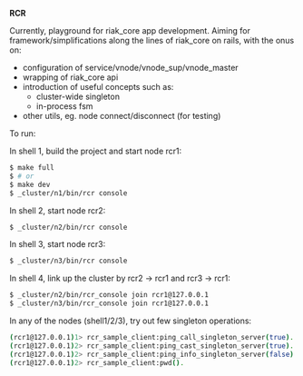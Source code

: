 **RCR**

Currently, playground for riak_core app development.  Aiming for framework/simplifications
along the lines of riak_core on rails, with the onus on:

* configuration of service/vnode/vnode_sup/vnode_master
* wrapping of riak_core api
* introduction of useful concepts such as:
  * cluster-wide singleton 
  * in-process fsm
* other utils, eg. node connect/disconnect (for testing)

To run:

In shell 1, build the project and start node rcr1:

```bash
$ make full
$ # or
$ make dev
$ _cluster/n1/bin/rcr console
```

In shell 2, start node rcr2:

```bash
$ _cluster/n2/bin/rcr console
```
In shell 3, start node rcr3:

```bash
$ _cluster/n3/bin/rcr console
```

In shell 4, link up the cluster by rcr2 -> rcr1 and rcr3 -> rcr1:

```bash
$ _cluster/n2/bin/rcr_console join rcr1@127.0.0.1
$ _cluster/n3/bin/rcr_console join rcr1@127.0.0.1
```

In any of the nodes (shell1/2/3), try out few singleton operations:

```bash
(rcr1@127.0.0.1)1> rcr_sample_client:ping_call_singleton_server(true).
(rcr1@127.0.0.1)2> rcr_sample_client:ping_cast_singleton_server(true).
(rcr1@127.0.0.1)2> rcr_sample_client:ping_info_singleton_server(false).
(rcr1@127.0.0.1)2> rcr_sample_client:pwd().
```

